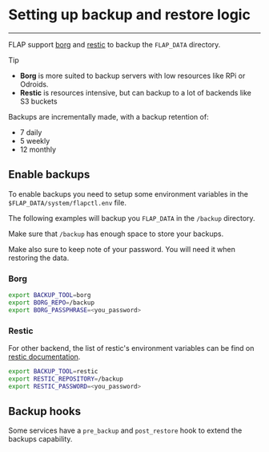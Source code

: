 # Setting up backup and restore logic

---

FLAP support [borg](https://www.borgbackup.org/) and [restic](https://restic.readthedocs.io) to backup the `FLAP_DATA` directory.

> [!TIP]
>
>- **Borg** is more suited to backup servers with low resources like RPi or Odroids.
>- **Restic** is resources intensive, but can backup to a lot of backends like S3 buckets

Backups are incrementally made, with a backup retention of:

- 7 daily
- 5 weekly
- 12 monthly

## Enable backups

To enable backups you need to setup some environment variables in the `$FLAP_DATA/system/flapctl.env` file.

The following examples will backup you `FLAP_DATA` in the `/backup` directory.

Make sure that `/backup` has enough space to store your backups.

Make also sure to keep note of your password. You will need it when restoring the data.

### Borg

```bash
export BACKUP_TOOL=borg
export BORG_REPO=/backup
export BORG_PASSPHRASE=<you_password>
```

### Restic

For other backend, the list of restic's environment variables can be find on [restic documentation](https://restic.readthedocs.io/en/stable/040_backup.html#environment-variables).


```bash
export BACKUP_TOOL=restic
export RESTIC_REPOSITORY=/backup
export RESTIC_PASSWORD=<you_password>
```

## Backup hooks

Some services have a `pre_backup` and `post_restore` hook to extend the backups capability.
